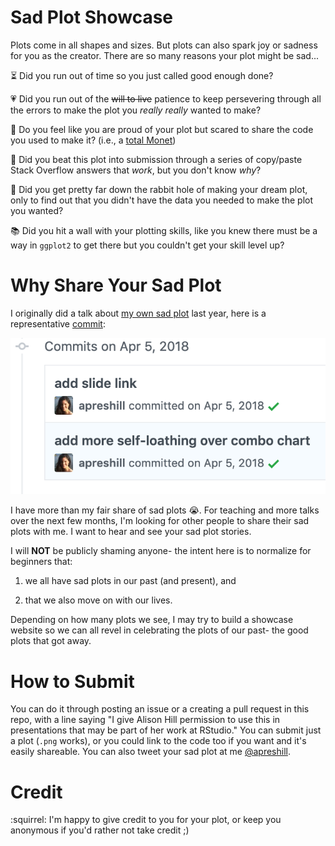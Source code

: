# Sad Plot Showcase

Plots come in all shapes and sizes. But plots can also spark joy or sadness for you as the creator. There are so many reasons your plot might be sad...

:hourglass_flowing_sand: Did you run out of time so you just called good enough done? 

:heartpulse: Did you run out of the ~~will to live~~ patience to keep persevering through all the errors to make the plot you *really* *really* wanted to make?

:mag_right: Do you feel like you are proud of your plot but scared to share the code you used to make it? (i.e., a [total Monet](https://www.urbandictionary.com/define.php?term=Total%20Monet))

:hammer: Did you beat this plot into submission through a series of copy/paste Stack Overflow answers that *work*, but you don't know *why*?

:rabbit: Did you get pretty far down the rabbit hole of making your dream plot, only to find out that you didn't have the data you needed to make the plot you wanted?

:books: Did you hit a wall with your plotting skills, like you knew there must be a way in `ggplot2` to get there but you couldn't get your skill level up?

# Why Share Your Sad Plot

I originally did a talk about [my own sad plot](https://apreshill.github.io/ohsu-biodatavis/slides.html#1) last year, here is a representative [commit](https://github.com/apreshill/ohsu-biodatavis/commit/7a0e1b80248b30d1b5fc62ecf6c0cb2d839ecbdb):

![](images/loathing-commit.png)

I have more than my fair share of sad plots :sob:. For teaching and more talks over the next few months, I'm looking for other people to share their sad plots with me. I want to hear and see your sad plot stories.

I will **NOT** be publicly shaming anyone- the intent here is to normalize for beginners that:

1. we all have sad plots in our past (and present), and 

1. that we also move on with our lives. 

Depending on how many plots we see, I may try to build a showcase website so we can all revel in celebrating the plots of our past- the good plots that got away.

# How to Submit

You can do it through posting an issue or a creating a pull request in this repo, with a line saying "I give Alison Hill permission to use this in presentations that may be part of her work at RStudio." You can submit just a plot (`.png` works), or you could link to the code too if you want and it's easily shareable. You can also tweet your sad plot at me [@apreshill](https://twitter.com/apreshill).

# Credit

:squirrel: I'm happy to give credit to you for your plot, or keep you anonymous if you'd rather not take credit ;)
